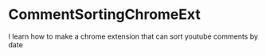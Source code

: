 # CommentSortingChromeExt
I learn how to make a chrome extension that can sort youtube comments by date 



